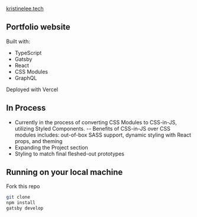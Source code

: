 <a href="https://www.kristinelee.tech">kristinelee.tech</a>

## Portfolio website
Built with:

- TypeScript
- Gatsby
- React
- CSS Modules
- GraphQL

Deployed with Vercel

## In Process
- Currently in the process of converting CSS Modules to CSS-in-JS, utilizing Styled Components. 
-- Benefits of CSS-in-JS over CSS modules includes: out-of-box SASS support, dynamic styling with React props, and theming
- Expanding the Project section
- Styling to match final fleshed-out prototypes 

## Running on your local machine
Fork this repo
```bash
git clone
npm install 
gatsby develop
